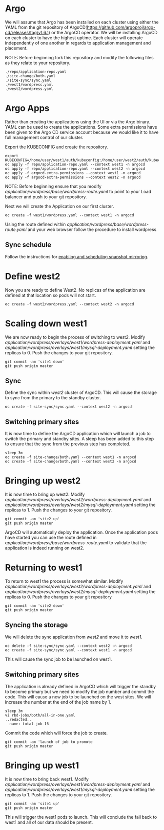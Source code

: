 # Argo
We will assume that Argo has been installed on each cluster using either the YAML from the git repository of ArgoCD(https://github.com/argoproj/argo-cd/releases/tag/v1.6.1) or the ArgoCD operator. We will be installing ArgoCD on each cluster to have the highest uptime. Each cluster will operate independently of one another in regards to application management and placement. 

NOTE: Before beginning fork this repository and modify the following files as they relate to your repository.

```
./repo/application-repo.yaml
./site-change/both.yaml 
./site-sync/sync.yaml 
./west1/wordpress.yaml 
./west2/wordpress.yaml
```

# Argo Apps
Rather than creating the applications using the UI or via the Argo binary. YAML can be used to create the applications. Some extra permissions have been given to the Argo CD service account because we would like it to have full management control of our cluster.

Export the KUBECONFIG and create the repository.
```
export KUBECONFIG=/home/user/west1/auth/kubeconfig:/home/user/west2/auth/kubeconfig
oc apply -f repo/application-repo.yaml --context west1 -n argocd
oc apply -f repo/application-repo.yaml --context west2 -n argocd
oc apply -f argocd-extra-permissions --context west1 -n argocd
oc apply -f argocd-extra-permissions --context west2 -n argocd
```

NOTE: Before beginning ensure that you modify *application/wordpress/base/wordpress-route.yaml* to point to your Load balancer and push to your git repository.

Next we will create the Application on our first cluster.
```
oc create -f west1/wordpress.yaml --context west1 -n argocd
```

Using the route defined within *application/wordpress/base/wordpress-route.yaml* and your web browser follow the procedure to install wordpress.


## Sync schedule
Follow the instructions for [enabling and scheduling snapshot mirroring](../storage-schedule.md).

# Define west2
Now you are ready to define West2. No replicas of the application are defined at that location so pods will not start.

```
oc create -f west2/wordpress.yaml --context west2 -n argocd
```

# Scaling down west1
We are now ready to begin the process of switching to west2. Modify *application/wordpress/overlays/west1/wordpress-deployment.yaml* and *application/wordpress/overlays/west1/mysql-deployment.yaml* setting the replicas to 0. Push the changes to your git repository.

```
git commit -am 'site1 down'
git push origin master
```

## Sync
Define the sync within *west2* cluster of ArgoCD. This will cause the storage to sync from the primary to the standby cluster.
```
oc create -f site-sync/sync.yaml --context west2 -n argocd
```

## Switching primary sites
It is now time to define the ArgoCD application which will launch a job to switch the primary and standby sites. A sleep has been added to this step to ensure that the sync from the previous step has completed.
```
sleep 3m
oc create -f site-change/both.yaml --context west1 -n argocd
oc create -f site-change/both.yaml --context west2 -n argocd
```

# Bringing up west2
It is now time to bring up west2. Modify *application/wordpress/overlays/west2/wordpress-deployment.yaml* and *application/wordpress/overlays/west2/mysql-deployment.yaml* setting the replicas to 1. Push the changes to your git repository.

```
git commit -am 'site2 up'
git push origin master
```

ArgoCD will automatically deploy the application. Once the application pods have started you can use the route defined in *application/wordpress/base/wordpress-route.yaml* to validate that the application is indeed running on west2.

# Returning to west1
To return to west1 the process is somewhat similar. Modify *application/wordpress/overlays/west2/wordpress-deployment.yaml* and *application/wordpress/overlays/west2/mysql-deployment.yaml* setting the replicas to 0. Push the changes to your git repository

```
git commit -am 'site2 down'
git push origin master
```

## Syncing the storage
We will delete the sync application from *west2* and move it to *west1*.

```
oc delete -f site-sync/sync.yaml --context west2 -n argocd
oc create -f site-sync/sync.yaml --context west1 -n argocd
```

This will cause the sync job to be launched on west1.


## Switching primary sites
The application is already defined in ArgoCD which will trigger the standby to become primary but we need to modify the job number and commit the code. This will cause a new job to be launched on the west sites. We will increase the number at the end of the job name by 1.

```
sleep 3m
vi rbd-jobs/both/all-in-one.yaml
..redacted..
  name: total-job-16
```

Commit the code which will force the job to create.
```
git commit -am 'launch of job to promote
git push origin master
```

# Bringing up west1
It is now time to bring back west1. Modify *application/wordpress/overlays/west1/wordpress-deployment.yaml* and *application/wordpress/overlays/west1/mysql-deployment.yaml* setting the replicas to 1. Push the changes to your git repository.

```
git commit -am 'site1 up'
git push origin master
```

This will trigger the west1 pods to launch. This will conclude the fail back to west1 and all of our data should be present.
